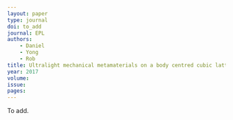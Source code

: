 ```yaml
---
layout: paper
type: journal
doi: to_add
journal: EPL
authors:
    - Daniel
    - Yong
    - Rob
title: Ultralight mechanical metamaterials on a body centred cubic lattice
year: 2017
volume: 
issue: 
pages: 
---
```


To add.
